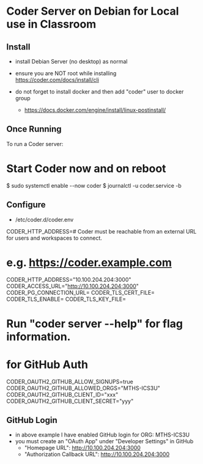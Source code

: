 # Coder Server on Debian for Local use in Classroom

## Install
- install Debian Server (no desktop) as normal
- ensure you are NOT root while installing
https://coder.com/docs/install/cli

- do not forget to install docker and then add "coder" user to docker group
  - https://docs.docker.com/engine/install/linux-postinstall/

## Once Running

To run a Coder server:

  # Start Coder now and on reboot
  $ sudo systemctl enable --now coder
  $ journalctl -u coder.service -b

## Configure

- /etc/coder.d/coder.env
                                     
CODER_HTTP_ADDRESS=# Coder must be reachable from an external URL for users and workspaces to connect.
# e.g. https://coder.example.com
CODER_HTTP_ADDRESS="10.100.204.204:3000"
CODER_ACCESS_URL="http://10.100.204.204:3000"
CODER_PG_CONNECTION_URL=
CODER_TLS_CERT_FILE=
CODER_TLS_ENABLE=
CODER_TLS_KEY_FILE=

# Run "coder server --help" for flag information.

# for GitHub Auth
CODER_OAUTH2_GITHUB_ALLOW_SIGNUPS=true
CODER_OAUTH2_GITHUB_ALLOWED_ORGS="MTHS-ICS3U"
CODER_OAUTH2_GITHUB_CLIENT_ID="xxx"
CODER_OAUTH2_GITHUB_CLIENT_SECRET="yyy"

## GitHub Login

- in above example I have enabled GitHub login for ORG: MTHS-ICS3U
- you must create an "OAuth App" under "Developer Settings" in GitHub
  - "Homepage URL": http://10.100.204.204:3000
  - "Authorization Callback URL": http://10.100.204.204:3000
